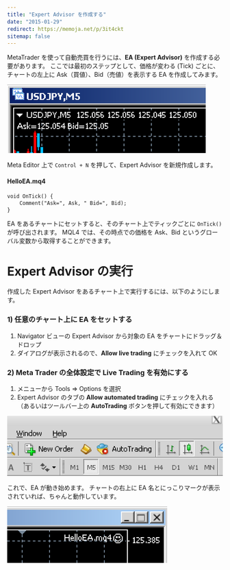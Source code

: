 ```yaml
---
title: "Expert Advisor を作成する"
date: "2015-01-29"
redirect: https://memoja.net/p/3it4ckt
sitemap: false
---
```


MetaTrader を使って自動売買を行うには、__EA (Expert Advisor)__ を作成する必要があります。
ここでは最初のステップとして、価格が変わる (Tick) ごとに、チャートの左上に Ask（買値）、Bid（売値）を表示する EA を作成してみます。　

![create-advisor3.png](img/create-advisor3.png)

Meta Editor 上で `Control + N` を押して、Expert Advisor を新規作成します。

#### HelloEA.mq4
```mql
void OnTick() {
    Comment("Ask=", Ask, " Bid=", Bid);
}
```

EA をあるチャートにセットすると、そのチャート上でティックごとに `OnTick()` が呼び出されます。
MQL4 では、その時点での価格を Ask、Bid というグローバル変数から取得することができます。

Expert Advisor の実行
====

作成した Expert Advisor をあるチャート上で実行するには、以下のようにします。

### 1) 任意のチャート上に EA をセットする

1. Navigator ビューの Expert Advisor から対象の EA をチャートにドラッグ＆ドロップ
2. ダイアログが表示されるので、__Allow live trading__ にチェックを入れて OK

### 2) Meta Trader の全体設定で Live Trading を有効にする

1. メニューから Tools => Options を選択
2. Expert Advisor のタブの __Allow automated trading__ にチェックを入れる
  （あるいはツールバー上の __AutoTrading__ ボタンを押して有効にできます）

![create-advisor2.png](img/create-advisor2.png)

これで、EA が動き始めます。
チャートの右上に EA 名とにっこりマークが表示されていれば、ちゃんと動作しています。

![create-advisor.png](img/create-advisor.png)

